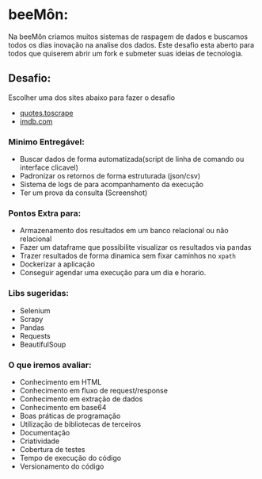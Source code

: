 <!--Web scraping code challenge
Copyright (C) 2023 Christian G. Semke.

This program is free software: you can redistribute it and/or modify
it under the terms of the GNU Affero General Public License as
published by the Free Software Foundation, either version 3 of the
License, or (at your option) any later version.

This program is distributed in the hope that it will be useful,
but WITHOUT ANY WARRANTY; without even the implied warranty of
MERCHANTABILITY or FITNESS FOR A PARTICULAR PURPOSE.  See the
GNU Affero General Public License for more details.

You should have received a copy of the GNU Affero General Public License
along with this program.  If not, see <https://www.gnu.org/licenses/>.
-->

# beeMôn:

Na beeMôn criamos muitos sistemas de raspagem de dados e buscamos todos os dias inovação na analise dos dados. Este desafio esta aberto para todos que quiserem abrir um fork e submeter suas ideias de tecnologia.

## Desafio:
Escolher uma dos sites abaixo para fazer o desafio

- [quotes.toscrape](https://quotes.toscrape.com/)
- [imdb.com](https://www.imdb.com/chart/top/?ref_=nv_mv_250)

### Minimo Entregável:

- Buscar dados de forma automatizada(script de linha de comando ou interface clicavel)
- Padronizar os retornos de forma estruturada (json/csv)
- Sistema de logs de para acompanhamento da execução
- Ter um prova da consulta (Screenshot)

### Pontos Extra para:

- Armazenamento dos resultados em um banco relacional ou não relacional
- Fazer um dataframe que possibilite visualizar os resultados via pandas
- Trazer resultados de forma dinamica sem fixar caminhos no `xpath`
- Dockerizar a aplicação
- Conseguir agendar uma execução para um dia e horario.

### Libs sugeridas:

 - Selenium
 - Scrapy
 - Pandas
 - Requests
 - BeautifulSoup


### O que iremos avaliar:

- Conhecimento em HTML
- Conhecimento em fluxo de request/response
- Conhecimento em extração de dados
- Conhecimento em base64
- Boas práticas de programação
- Utilização de bibliotecas de terceiros
- Documentação
- Criatividade
- Cobertura de testes
- Tempo de execução do código
- Versionamento do código
